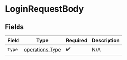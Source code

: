 # LoginRequestBody


## Fields

| Field                                              | Type                                               | Required                                           | Description                                        |
| -------------------------------------------------- | -------------------------------------------------- | -------------------------------------------------- | -------------------------------------------------- |
| `Type`                                             | [operations.Type](../../models/operations/type.md) | :heavy_check_mark:                                 | N/A                                                |